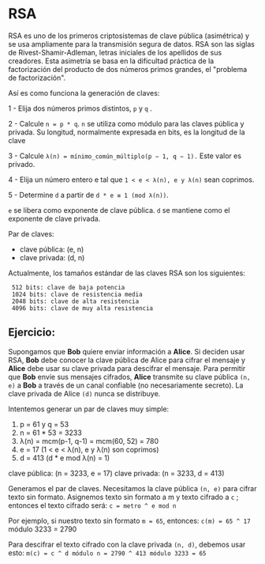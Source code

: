 

# RSA

RSA es uno de los primeros criptosistemas de clave pública (asimétrica) y se usa ampliamente para la transmisión segura de datos.  RSA son las siglas de Rivest-Shamir-Adleman, letras iniciales de los apellidos de sus creadores.  Esta asimetría se basa en la dificultad práctica de la factorización del producto de dos números primos grandes, el "problema de factorización".

 Así es como funciona la generación de claves:

 1 - Elija dos números primos distintos, `p`  y `q` .

 2 - Calcule `n = p * q`.  `n`  se utiliza como módulo para las claves pública y privada.  Su longitud, normalmente expresada en bits, es la longitud de la clave
 
 3 - Calcule  `λ(n) = mínimo_común_múltiplo(p − 1, q − 1).`  Este valor es privado.

 4 - Elija un número entero e tal que `1 < e < λ(n), e y λ(n)` sean coprimos.

 5 - Determine `d` a partir de `d * e ≡ 1 (mod λ(n))`.

 `e` se libera como exponente de clave pública.
 `d` se mantiene como el exponente de clave privada.

 Par de claves:

-  clave pública: (e, n)
-  clave privada: (d, n)

 Actualmente, los tamaños estándar de las claves RSA son los siguientes:

```
 512 bits: clave de baja potencia
 1024 bits: clave de resistencia media
 2048 bits: clave de alta resistencia
 4096 bits: clave de muy alta resistencia
```

## Ejercicio:

 Supongamos que __Bob__ quiere enviar información a __Alice__.  Si deciden usar RSA, __Bob__  debe conocer la clave pública de Alice para cifrar el mensaje y __Alice__ debe usar su clave privada para descifrar el mensaje.  Para permitir que __Bob__ envíe sus mensajes cifrados, __Alice__ transmite su clave pública `(n, e)` a __Bob__ a través de un canal confiable (no necesariamente secreto).  La clave privada de Alice `(d)` nunca se distribuye.

 Intentemos generar un par de claves muy simple:

 1. p = 61 y q = 53
 2. n = 61 * 53 = 3233
 3. λ(n) = mcm(p-1, q-1) = mcm(60, 52) = 780
 4. e = 17 (1 < e < λ(n), e y λ(n) son coprimos)
 5. d = 413 (d * e mod λ(n) = 1)


 clave pública: (n = 3233, e = 17)
 clave privada: (n = 3233, d = 413)

 Generamos el par de claves.  Necesitamos la clave pública `(n, e)` para cifrar texto sin formato.  Asignemos texto sin formato a m y texto cifrado a `c` ;  entonces el texto cifrado será:
 `c = metro ^ e mod n`

 Por ejemplo, si nuestro texto sin formato `m = 65`, entonces:
 `c(m) = 65 ^ 17` módulo 3233 = 2790

 Para descifrar el texto cifrado con la clave privada `(n, d)`, debemos usar esto:
 `m(c) = c ^ d módulo n = 2790 ^ 413 módulo 3233 = 65`
